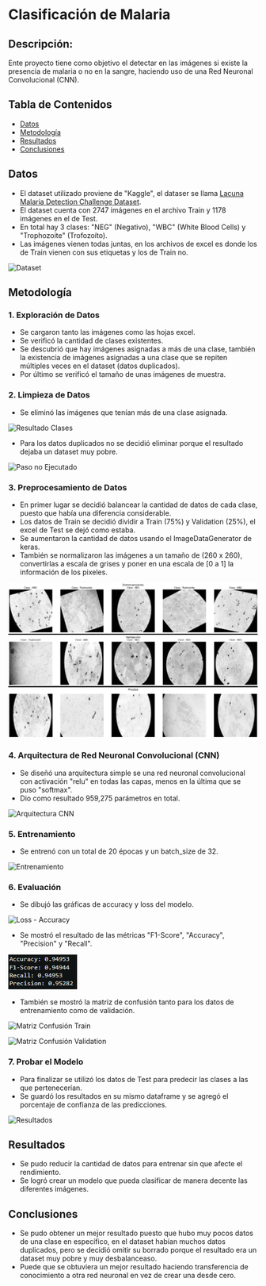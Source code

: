 # Clasificación de Malaria

## Descripción:
Ente proyecto tiene como objetivo el detectar en las imágenes si existe la presencia de malaria o no en la sangre, haciendo uso de una Red Neuronal Convolucional (CNN).


## Tabla de Contenidos 
- [Datos](#datos)
- [Metodología](#metodología)
- [Resultados](#resultados)
- [Conclusiones](#conclusiones)

## Datos 
- El dataset utilizado proviene de "Kaggle", el dataser se llama [Lacuna Malaria Detection Challenge Dataset](https://www.kaggle.com/datasets/rajsahu2004/lacuna-malaria-detection-dataset/data).
- El dataset cuenta con 2747 imágenes en el archivo Train y 1178 imágenes en el de Test.
- En total hay 3 clases: "NEG" (Negativo), "WBC" (White Blood Cells) y "Trophozoite" (Trofozoíto).
- Las imágenes vienen todas juntas, en los archivos de excel es donde los de Train vienen con sus etiquetas y los de Train no.

![Dataset](Imágenes/Dataset.png)

## Metodología 

### 1. Exploración de Datos 
- Se cargaron tanto las imágenes como las hojas excel.
- Se verificó la cantidad de clases existentes.
- Se descubrió que hay imágenes asignadas a más de una clase, también la existencia de imágenes asignadas a una clase que se repiten múltiples veces en el dataset (datos duplicados).
- Por último se verificó el tamaño de unas imágenes de muestra.

### 2. Limpieza de Datos 
- Se eliminó las imágenes que tenían más de una clase asignada.

![Resultado Clases](Imágenes/Clases_df.png)
  
- Para los datos duplicados no se decidió eliminar porque el resultado dejaba un dataset muy pobre.

![Paso no Ejecutado](Imágenes/Clases_df_no.png)

### 3. Preprocesamiento de Datos
- En primer lugar se decidió balancear la cantidad de datos de cada clase, puesto que había una diferencia considerable.
- Los datos de Train se decidió dividir a Train (75%) y Validation (25%), el excel de Test se dejó como estaba.
- Se aumentaron la cantidad de datos usando el ImageDataGenerator de keras.
- También se normalizaron las imágenes a un tamaño de (260 x 260), convertirlas a escala de grises y poner en una escala de [0 a 1] la información de los pixeles.

![Ejemplo Imágenes](Imágenes/Imágenes_Ejemplo.png)

### 4. Arquitectura de Red Neuronal Convolucional (CNN) 
- Se diseñó una arquitectura simple se una red neuronal convolucional con activación "relu" en todas las capas, menos en la última que se puso "softmax".
- Dio como resultado 959,275 parámetros en total.

![Arquitectura CNN](Imágenes/Arquitectura.png)

### 5. Entrenamiento 
- Se entrenó con un total de 20 épocas y un batch_size de 32.

![Entrenamiento](Imágenes/Entrenamiento.png)

### 6. Evaluación 
- Se dibujó las gráficas de accuracy y loss del modelo.

![Loss - Accuracy](Imágenes/Loss_Accuracy.png)
  
- Se mostró el resultado de las métricas "F1-Score", "Accuracy", "Precision" y "Recall".

![Métricas](Imágenes/Métricas.png)

- También se mostró la matriz de confusión tanto para los datos de entrenamiento como de validación.

![Matriz Confusión Train](Imágenes/Matriz1.png)

![Matriz Confusión Validation](Imágenes/Matriz2.png)

### 7. Probar el Modelo 
- Para finalizar se utilizó los datos de Test para predecir las clases a las que pertenecerían.
- Se guardó los resultados en su mismo dataframe y se agregó el porcentaje de confianza de las predicciones.

![Resultados](Imágenes/Nuevo_df.png)

## Resultados
- Se pudo reducir la cantidad de datos para entrenar sin que afecte el rendimiento. 
- Se logró crear un modelo que pueda clasificar de manera decente las diferentes imágenes.

## Conclusiones
- Se pudo obtener un mejor resultado puesto que hubo muy pocos datos de una clase en específico, en el dataset habían muchos datos duplicados, pero se decidió omitir su borrado porque el resultado era un dataset muy pobre y muy desbalanceaso.
- Puede que se obtuviera un mejor resultado haciendo transferencia de conocimiento a otra red neuronal en vez de crear una desde cero.
